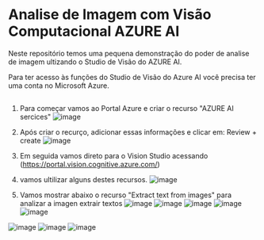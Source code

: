 # Analise de Imagem com Visão Computacional AZURE AI
Neste repositório temos uma pequena demonstração do poder de analise de imagem ultizando o Studio de Visão do AZURE AI.

Para ter acesso às funções do Studio de Visão do Azure AI você precisa ter uma conta no Microsoft Azure.

##
1. Para começar vamos ao Portal Azure e criar o recurso "AZURE AI sercices"
![image](https://i.imgur.com/bB5gXHW.jpeg)

2. Após criar o recurço, adicionar essas informações e clicar em: Review + create
![image](https://i.imgur.com/Dl4ojU6.jpeg)

3. Em seguida vamos direto para o Vision Studio acessando (https://portal.vision.cognitive.azure.com/)
4. vamos ultilizar alguns destes recursos.
![image](https://i.imgur.com/9AfysjM.jpeg)

5. Vamos mostrar abaixo o recurso "Extract text from images" para analizar a imagen extrair textos
![image]()
![image]()
![image]()
![image]()
![image]()

![image]()
![image]()
![image]()
